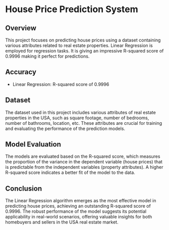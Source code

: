 # House Price Prediction System

## Overview
This project focuses on predicting house prices using a dataset containing various attributes related to real estate properties. Linear Regression is employed for regression tasks. It is giving an impressive R-squared score of 0.9996 making it perfect for predictions.

## Accuracy
- Linear Regression: R-squared score of 0.9996

## Dataset
The dataset used in this project includes various attributes of real estate properties in the USA, such as square footage, number of bedrooms, number of bathrooms, location, etc. These attributes are crucial for training and evaluating the performance of the prediction models.

## Model Evaluation
The models are evaluated based on the R-squared score, which measures the proportion of the variance in the dependent variable (house prices) that is predictable from the independent variables (property attributes). A higher R-squared score indicates a better fit of the model to the data.

## Conclusion
The Linear Regression algorithm emerges as the most effective model in predicting house prices, achieving an outstanding R-squared score of 0.9996. The robust performance of the model suggests its potential applicability in real-world scenarios, offering valuable insights for both homebuyers and sellers in the USA real estate market.
